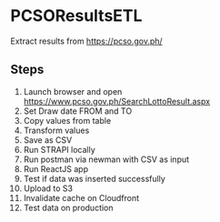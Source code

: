 # PCSOResultsETL
Extract results from https://pcso.gov.ph/

## Steps

1. Launch browser and open https://www.pcso.gov.ph/SearchLottoResult.aspx
2. Set Draw date FROM and TO
3. Copy values from table
4. Transform values
5. Save as CSV
6. Run STRAPI locally
7. Run postman via newman with CSV as input
8. Run ReactJS app
9. Test if data was inserted successfully
10. Upload to S3
11. Invalidate cache on Cloudfront
12. Test data on production
